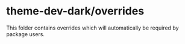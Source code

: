 # theme-dev-dark/overrides

This folder contains overrides which will automatically be required by package users.

